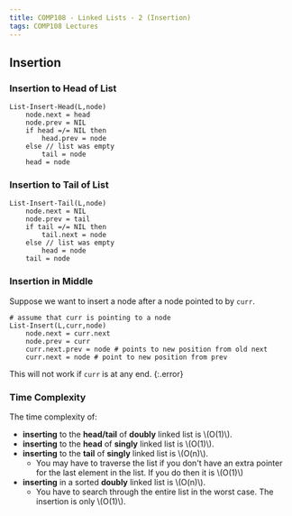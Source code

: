 ```yaml
---
title: COMP108 - Linked Lists - 2 (Insertion)
tags: COMP108 Lectures
---
```

## Insertion
### Insertion to Head of List

```
List-Insert-Head(L,node)
	node.next = head
	node.prev = NIL
	if head =/= NIL then
		head.prev = node
	else // list was empty
		tail = node
	head = node
```

### Insertion to Tail of List

```
List-Insert-Tail(L,node)
	node.next = NIL
	node.prev = tail
	if tail =/= NIL then
		tail.next = node
	else // list was empty
		head = node
	tail = node
```

### Insertion in Middle
Suppose we want to insert a node after a node pointed to by `curr`.

```
# assume that curr is pointing to a node
List-Insert(L,curr,node)
	node.next = curr.next
	node.prev = curr
	curr.next.prev = node # points to new position from old next
	curr.next = node # point to new position from prev
```

This will not work if `curr` is at any end.
{:.error}

### Time Complexity
The time complexity of:

* **inserting** to the **head/tail** of **doubly** linked list is &#92;(O(1)&#92;).
* **inserting** to the **head** of **singly** linked list is &#92;(O(1)&#92;).
* **inserting** to the **tail** of **singly** linked list is &#92;(O(n)&#92;).
	* You may have to traverse the list if you don't have an extra pointer for the last element in the list. If you do then it is &#92;(O(1)&#92;)
* **inserting** in a sorted **doubly** linked list is &#92;(O(n)&#92;).
	* You have to search through the entire list in the worst case. The insertion is only &#92;(O(1)&#92;).
